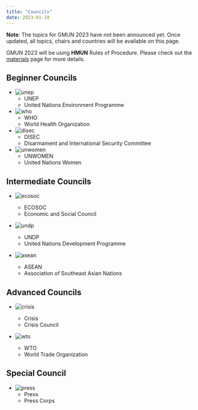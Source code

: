 ```yaml
---
title: "Councils"
date: 2023-01-18
---
```



**Note**: The topics for GMUN 2023 have not been announced yet. Once updated, all topics, chairs and countries will be available on this page.

GMUN 2023 will be using **HMUN** Rules of Procedure. Please check out the [materials](/materials) page for more details.

## Beginner Councils

<div class="councils">

- ![unep](/images/councils/unep.svg)
    - UNEP
    - United Nations Environment Programme
- ![who](/images/councils/who.svg)
    - WHO
    - World Health Organization
- ![disec](/images/councils/disec.webp)
    - DISEC
    - Disarmament and International Security Committee
- ![unwomen](/images/councils/unwomen.webp)
    - UNWOMEN
    - United Nations Women

</div>

## Intermediate Councils

<div class="councils">

- ![ecosoc](/images/councils/ecosoc.webp)
    - ECOSOC
    - Economic and Social Council

- ![undp](/images/councils/undp.svg)
    - UNDP
    - United Nations Development Programme

- ![asean](/images/councils/asean.webp)
    - ASEAN
    - Association of Southeast Asian Nations

</div>

## Advanced Councils

<div class="councils">

- ![crisis](/images/councils/crisis.webp)
    - Crisis
    - Crisis Council

- ![wto](/images/councils/wto.svg)
    - WTO
    - World Trade Organization

</div>

## Special Council

<div class="councils">

- ![press](/images/councils/press.webp)
    - Press
    - Press Corps

</div>
